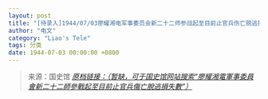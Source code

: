 ```yaml
---
layout: post
title: "[待录入]1944/07/03廖耀湘电军事委员会新二十二师参战起至目前止官兵伤亡脱逃损失数"
author: "电文"
category: "Liao's Tele"
tags: 分类
date: 1944-07-03 00:00:00 +0800
---
```

> 来源：国史馆 [*原档链接：（暂缺，可于国史馆网站搜索“廖耀湘電軍事委員會新二十二師參戰起至目前止官兵傷亡脫逃損失數”）*]()
